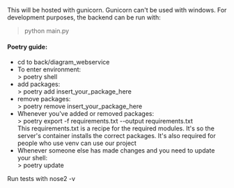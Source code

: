 This will be hosted with gunicorn.
Gunicorn can't be used with windows.
For development purposes, the backend can be run with:
> python main.py

<h4>Poetry guide:</h4>
<ul>
    <li>cd to back/diagram_webservice</li>
    <li>To enter environment:<br>
    > poetry shell
    </li>
    <li>add packages: <br>> poetry add insert_your_package_here</li>
    <li>remove packages: <br>> poetry remove insert_your_package_here</li>
    <li>Whenever you've added or removed packages: 
    <br>> poetry export -f requirements.txt --output requirements.txt 
    <br>This requirements.txt is a recipe for the required modules. It's so the server's container installs the correct packages. It's also required for people who use venv can use our project
    </li>
    <li>Whenever someone else has made changes and you need to update your shell: <br>>  poetry update</li>
</ul>
    


<p>Run tests with nose2 -v</p>